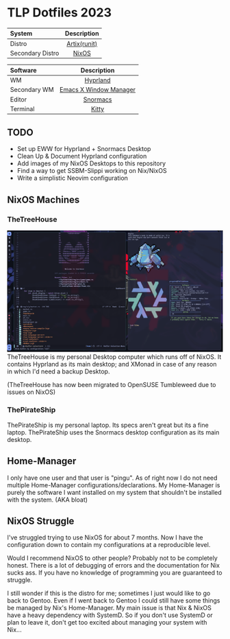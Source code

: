 # TLP Dotfiles 2023

| System      | Description |
| :---        |    :----:   |
| Distro      | [Artix(runit)](https://artixlinux.org/)    |
| Secondary Distro   | [NixOS](https://nixos.org)   | 

| Software      | Description |
| :---          |    :----:   |
| WM               | [Hyprland](https://hyprland.org/)                         |
| Secondary WM     | [Emacs X Window Manager](https://github.com/ch11ng/exwm)  |
| Editor           | [Snormacs](https://github.com/thelinuxpirate/Snormacs)    |
| Terminal         | [Kitty](https://sw.kovidgoyal.net/kitty/)                 |

## TODO
- Set up EWW for Hyprland + Snormacs Desktop
- Clean Up & Document Hyprland configuration
- Add images of my NixOS Desktops to this repository
- Find a way to get SSBM-Slippi working on Nix/NixOS
- Write a simplistic Neovim configuration

## NixOS Machines

### TheTreeHouse
![TheTreeHouse Desktop](img/TheTreeHouseNix.png)
TheTreeHouse is my personal Desktop computer which runs off of NixOS.
It contains Hyprland as its main desktop; and XMonad in case of any reason in which I'd need a backup Desktop.

(TheTreeHouse has now been migrated to OpenSUSE Tumbleweed due to issues on NixOS)

### ThePirateShip
ThePirateShip is my personal laptop.
Its specs aren't great but its a fine laptop.
ThePirateShip uses the Snormacs desktop configuration as its main desktop.

## Home-Manager
I only have one user and that user is "pingu".
As of right now I do not need multiple Home-Manager configurations/declarations.
My Home-Manager is purely the software I want installed on my system that shouldn't be installed with the system. (AKA bloat)

## NixOS Struggle
I've struggled trying to use NixOS for about 7 months. 
Now I have the configuration down to contain my configurations at a reproducible level.

Would I recommend NixOS to other people? Probably not to be completely honest.
There is a lot of debugging of errors and the documentation for Nix sucks ass.
If you have no knowledge of programming you are guaranteed to struggle.

I still wonder if this is the distro for me; sometimes I just would like to go back to Gentoo.
Even if I went back to Gentoo I could still have some things be managed by Nix's Home-Manager.
My main issue is that Nix & NixOS have a heavy dependency with SystemD. So if you don't use SystemD
or plan to leave it, don't get too excited about managing your system with Nix...
